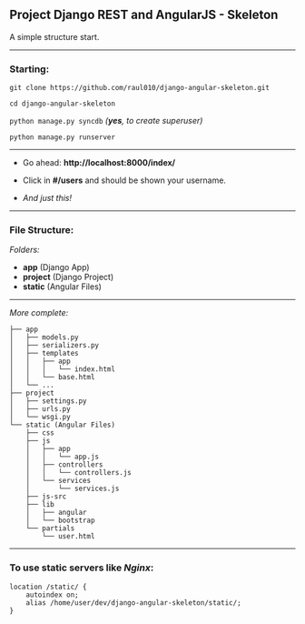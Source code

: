 Project Django REST and AngularJS - Skeleton
----

A simple structure start.

---

### Starting:


`git clone https://github.com/raul010/django-angular-skeleton.git`

`cd django-angular-skeleton`

`python manage.py syncdb` *(**yes**, to create superuser)*

`python manage.py runserver`

---

- Go ahead: **http://localhost:8000/index/**

- Click in **#/users** and should be shown your username.

- *And just this!*

----
### File Structure:
*Folders:*

- **app** (Django App)
- **project** (Django Project)
- **static** (Angular Files)

---

*More complete:*

```
├── app
│   ├── models.py
│   ├── serializers.py
│   ├── templates
│   │   ├── app
│   │   │   └── index.html
│   │   └── base.html
│   └── ...
├── project
│   ├── settings.py
│   ├── urls.py
│   └── wsgi.py
└── static (Angular Files)
    ├── css
    ├── js
    │   ├── app
    │   │   └── app.js
    │   ├── controllers
    │   │   └── controllers.js
    │   └── services
    │       └── services.js
    ├── js-src
    ├── lib
    │   ├── angular
    │   └── bootstrap
    └── partials
        └── user.html

```
---

### To use static servers like *Nginx*:

```
location /static/ {
    autoindex on;
    alias /home/user/dev/django-angular-skeleton/static/;
}
```
